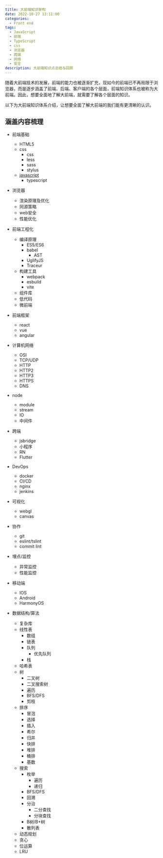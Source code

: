 ```yaml
---
title: 大前端知识架构
date: 2022-10-27 13:11:00
categories:
  - Front end
tags:
  - JavaScript
  - 前端
  - TypeScript
  - css
  - 浏览器
  - 跨端
  - 网络
  - 安全
description: 大前端知识点总结与回顾
---
```


随着大前端技术的发展，前端的能力也被逐渐扩充，现如今的前端已不再局限于浏览器，而是逐步涵盖了前端、后端、客户端的各个层面，前端知识体系也被称为大前端。因此，想要全面地了解大前端，就需要了解各个层面的知识。

以下为大前端知识体系介绍，让想要全面了解大前端的我们能有更清晰的认识。

## 涵盖内容梳理

- 前端基础
  - HTML5
  - css
    - css
    - less
    - sass
    - stylus
  - [javascript](/e3ba3b6c8775/)
    - typescript
- 浏览器
  - 渲染原理及优化
  - 同源策略
  - web安全
  - 性能优化
- 前端工程化
  - 编译原理
    - ES5/ES6
    - babel
      - AST
    - UglifyJS
    - Traceur
  - 构建工具
    - webpack
    - esbuild
    - vite
  - 组件库
  - 低代码
  - 微前端
- 前端框架
  - react
  - vue
  - angular

- 计算机网络
  - OSI
  - TCP/UDP
  - HTTP
  - HTTP2
  - HTTP3
  - HTTPS
  - DNS
- node
  - module
  - stream
  - IO
  - 中间件
- 跨端
  - jsbridge
  - 小程序
  - RN
  - Flutter
- DevOps
  - docker
  - CI/CD
  - nginx
  - jenkins
- 可视化
  - webgl
  - canvas

- 协作
  - git
  - eslint/tslint
  - commit lint

- 埋点/监控
  - 异常监控
  - 性能监控

- 移动端
  - IOS
  - Android
  - HarmonyOS

- 数据结构/算法
  - 复杂库
  - 线性表
    - 数组
    - 链表
    - 队列
      - 优先队列
    - 栈
  - 哈希表
  - 树
    - 二叉树
    - 二叉搜索树
    - 遍历
    - BFS/DFS
    - 剪枝
  - 排序
    - 冒泡
    - 选择
    - 插入
    - 希尔
    - 归并
    - 快排
    - 堆排
    - 桶排
    - 基数
  - 搜索
    - 枚举
      - 遍历
      - 递归
    - BFS/DFS
    - 回溯
    - 分治
      - 二分查找
      - 分块查找
    - B树/B+树
    - 散列表
  - 动态规划
  - 贪心
  - 位运算
  - LRU
